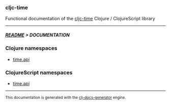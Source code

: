 
### cljc-time

Functional documentation of the [cljc-time](https://github.com/bithandshake/cljc-time) Clojure / ClojureScript library

---



##### [README](../README.md) > DOCUMENTATION

### Clojure namespaces

* [time.api](clj/time/API.md)

### ClojureScript namespaces

* [time.api](cljs/time/API.md)

---

<sub>This documentation is generated with the [clj-docs-generator](https://github.com/bithandshake/clj-docs-generator) engine.</sub>


